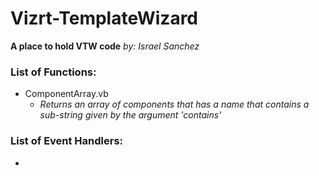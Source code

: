 # Vizrt-TemplateWizard
__A place to hold VTW code__ *by: Israel Sanchez*

### List of Functions:
* ComponentArray.vb
  * *Returns an array of components that has a name that contains a sub-string given by the argument 'contains'*
  
### List of Event Handlers:
* 
